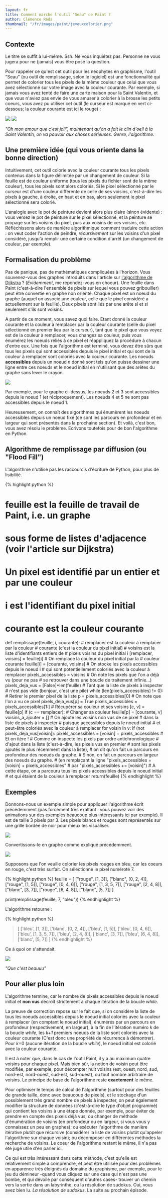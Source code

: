 ```yaml
---
layout: fr
title: Comment marche l'outil "Seau" de Paint ?
author: Clémence Réda
thumbnail: "/fr/images/paint/jeveuxcolorier.png"
---
```


## Contexte

Le titre se suffit à lui-même. Ssh. Ne vous inquiétez pas. Personne ne vous jugera pour ne (jamais) vous être posé la question.

Pour rappeler ce qu'est cet outil pour les néophytes en graphisme, l'outil "Seau" (ou outil de remplissage, selon le logiciel) est une fonctionnalité qui permet de colorier tous les pixels de la même couleur que celui que vous avez sélectionné sur votre image avec la couleur courante. Par exemple, si jamais vous avez tenté de faire une carte maison pour la Saint Valentin, et que vous n'aviez pas envie de vous amuser à colorier à la brosse les petits coeurs, vous avez pu utiliser cet outil (le curseur est marqué en vert ci-dessous; la couleur courante est ici le rouge) :

<img src="/fr/images/paint/jeveuxcolorier.png" style="float: center"/>

<img src="/fr/images/paint/cestcolorie.png" style="float: center"/>

*"Oh mon amour que c'est joli", maintenant qu'on a fait le clin d'oeil à la Saint Valentin, on va pouvoir aux choses sérieuses. Genre, l'algorithme.*

## Une première idée (qui vous oriente dans la bonne direction)

Intuitivement, cet outil colorie avec la couleur courante tous les pixels contenus dans la figure délimitée par un changement de couleur. Si la feuille est de couleur uniforme (tous les pixels du fichier sont de la même couleur), tous les pixels sont alors coloriés. Si le pixel sélectionné par le curseur est d'une couleur différente de celle de ses voisins, c'est-à-dire les pixels à gauche, à droite, en haut et en bas, alors seulement le pixel sélectionné sera colorié. 

L'analogie avec le pot de peinture devient alors plus claire (sinon évidente) : vous versez le pot de peinture sur le pixel sélectionné, et la peinture se propage sur les voisins du pixel, puis aux voisins de ces voisins, etc. Réfléchissons alors de manière algorithmique comment traduire cette action : on veut coder l'action de peindre, *récursivement* sur les voisins d'un pixel considéré, jusqu'à remplir une certaine condition d'arrêt (un changement de couleur, par exemple).

## Formalisation du problème

Pas de panique, pas de mathématiques compliquées à l'horizon. Vous souvenez-vous des graphes introduits dans l'article sur [l'algorithme de Dijkstra](https://tryalgo.org/fr/2017/02/20/dijkstra) ? (*Evidemment*, me répondez-vous en choeur). Une feuille dans Paint (c'est-à-dire l'ensemble de pixels sur lequel vous pouvez gribouiller) peut être convertie en graphe non orienté. Chaque pixel est un noeud du graphe (auquel on associe une couleur, celle que le pixel considéré a actuellement sur la feuille). Deux pixels sont liés par une arête si et si seulement s'ils sont voisins. 

A partir de ce moment, vous savez quoi faire. Etant donné la couleur courante et la couleur à remplacer par la couleur courante (celle du pixel sélectionné en premier lieu par le curseur), tant que le pixel que vous voyez est de la couleur à remplacer, vous changez sa couleur, puis vous énumérez les noeuds reliés à ce pixel et réappliquez la procédure à chacun d'entre eux. Une fois que l'algorithme est terminé, vous devez être sûrs que tous les pixels qui sont accessibles depuis le pixel initial et qui sont de la couleur à remplacer sont coloriés avec la couleur courante. Les noeuds **accessibles** depuis un noeud *n* donné sont tels qu'on puisse dessiner une ligne entre ces noeuds et le noeud initial en n'utilisant que des arêtes du graphe sans lever le crayon.

<img src="/fr/images/paint/ex2.png" style="float: center"/>

Par exemple, pour le graphe ci-dessus, les noeuds 2 et 3 sont accessibles depuis le noeud 1 (et réciproquement). Les noeuds 4 et 5 ne sont pas accessibles depuis le noeud 1.

Heureusement, on connaît des algorithmes qui énumèrent les noeuds accessibles depuis un noeud fixé (ce sont les parcours en profondeur et en largeur qui sont présentés dans la prochaine section). Et voilà, c'est bon, vous avez résolu le problème. Ecrivons toutefois pour de bon l'algorithme en Python.

## Algorithme de remplissage par diffusion (ou "Flood Fill")

L'algorithme n'utilise pas les raccourcis d'écriture de Python, pour plus de lisibilité.

{% highlight python %}
# feuille est la feuille de travail de Paint, i.e. un graphe
# sous forme de listes d'adjacence (voir l'article sur Dijkstra)
# Un pixel est identifié par un entier et par une couleur
# i est l'identifiant du pixel initial
# courante est la couleur courante 
def remplissage(feuille, i, courante):
	# remplacer est la couleur à remplacer par la couleur
	# courante (c'est la couleur du pixel initial)
	# voisins est la liste d'identifiants entiers de 
	# pixels voisins du pixel initial i
	[remplacer, voisins] = feuille[i]
	# On remplace la couleur du pixel initial par la
	# couleur courante
	feuille[i] = [courante, voisins]
	# On stocke les pixels accessibles depuis le noeud i
	# qui sont potentiellement coloriés avec la couleur à remplacer
	pixels_accessibles = voisins
	# On note les pixels que l'on a déjà vu (pour ne pas 
	# se retrouver dans une boucle de traitement infinie...)
	pixels_deja_vus = [False]*len(feuille)
	# Tant que la liste de pixels à inspecter 
	# n'est pas vide (bonjour, c'est une pile)
	while (len(pixels_accessibles) != 0):
		# Retirer le premier pixel de la liste
		p = pixels_accessibles[0]
		# On note que l'on a vu ce pixel
		pixels_deja_vus[p] = True
		pixels_accessibles = pixels_accessibles[1:]
		# Récupérer sa couleur et ses voisins
		[c, v] = feuille[p]
		if (c == remplacer):
			# Changer sa couleur
			feuille[p] = [courante, v]
			voisins_a_ajouter = []
			# On ajoute les voisins non vus de ce pixel
			# dans la liste de pixels à inspecter
			# puisque accessibles depuis le noeud initial
			# et peut-être coloriés avec la couleur à remplacer
			for voisin in v:
				if (not pixels_deja_vus[voisin]):
					pixels_accessibles = [voisin] + pixels_accessibles
		# Et on itère !
		# Comme on inspecte les pixels par ordre antichronologique 
		# d'ajout dans la liste (c'est-à-dire, les pixels vus en premier
		# sont les pixels ajoutés le plus récemment dans la liste), 
		# on dit qu'on fait un parcours en profondeur des noeuds du graphe.
		# Sinon, on fait un parcours en largeur des noeuds du graphe.
		# (en remplaçant la ligne "pixels_accessibles = [voisin] + pixels_accessibles"
		# par "pixels_accessibles += [voisin]")
	# A cette étape, on a parcouru tous les pixels accessibles depuis le noeud initial
	# et qui étaient de la couleur à remplacer
	return(feuille)
{% endhighlight %}

## Exemples

Donnons-nous un exemple simple pour appliquer l'algorithme écrit précédemment (pas forcément très exaltant : vous pouvez voir des animations sur des exemples beaucoup plus intéressants [ici](https://en.wikipedia.org/wiki/Flood_fill) par exemple). Il est de taille 3 pixels par 3. Les pixels blancs et rouges sont représentés sur une grille bordée de noir pour mieux les visualiser.

<img src="/fr/images/paint/ex.png" style="float: center"/>

Convertissons-le en graphe comme expliqué précédemment.

<img src="/fr/images/paint/graph.png" style="float: center"/>

Supposons que l'on veuille colorier les pixels rouges en bleu, car les coeurs en rouge, c'est très surfait. On sélectionne le pixel numéroté 7.

{% highlight python %}
feuille = [
	["rouge", [1, 3]],
	["blanc", [0, 2, 4]],
	["rouge", [1, 5]],
	["rouge", [0, 4, 6]],
	["rouge", [1, 3, 5, 7]],
	["rouge", [2, 4, 8]],
	["blanc", [3, 7]],
	["rouge", [6, 4, 8]],
	["blanc", [5, 7]]
]

print(remplissage(feuille, 7, "bleu"))
{% endhighlight %}

L'algorithme retourne :

{% highlight python %}
> [
	['bleu', [1, 3]], 
	['blanc', [0, 2, 4]], 
	['bleu', [1, 5]], 
	['bleu', [0, 4, 6]], 
	['bleu', [1, 3, 5, 7]], 
	['bleu', [2, 4, 8]], 
	['blanc', [3, 7]], 
	['bleu', [6, 4, 8]], 
	['blanc', [5, 7]]
]
{% endhighlight %}

Ce à quoi on s'attendait.

<img src="/fr/images/paint/graph2.png" style="float: center"/>

*"Que c'est beauuu"*

## Pour aller plus loin

L'algorithme termine, car le nombre de pixels accessibles depuis le noeud initial et **non vus** décroît strictement à chaque itération de la boucle *while*.

La preuve de correction repose sur le fait que, si on considère la liste de tous les noeuds accessibles depuis le noeud initial coloriés avec la couleur à remplacer (en comptant le noeud initial), énumérés par un parcours en profondeur (respectivement, en largeur), à la fin de l'itération numéro *k* de la boucle *while*, les *k+1* premiers noeuds de la liste sont coloriés avec la couleur courante (C'est donc une propriété de récurrence à démontrer). Pour *k*=0 (aucune itération de la boucle *while*), le noeud initial est colorié avec la couleur courante.

Il est à noter que, dans le cas de l'outil Paint, il y a au maximum quatre voisins pour chaque pixel. Mais bien sûr, la notion de voisin peut être modifiée, par exemple, pour décompter huit voisins (est, ouest, nord, sud, nord-est, nord-ouest, sud-est, sud-ouest), ou tout nombre arbitraire de voisins. Le principe de base de l'algorithme reste **exactement** le même.

Pour optimiser le temps de calcul de l'algorithme (surtout pour des feuilles de grande taille, donc avec beaucoup de pixels), et le stockage d'un possiblement très grand nombre de pixels à inspecter, on peut également modifier la structure de données (c'est-à-dire le type d'objet programmé) qui contient les voisins à une étape donnée, par exemple, pour éviter de prendre en compte des pixels déjà vus; ou changer de méthode d'énumération de voisins (en profondeur ou en largeur, si vous vous y connaissez un peu en graphes); ou exécuter l'algorithme de manière itérative plutôt que récursive (considérer la liste de voisins plutôt qu'appeler l'algorithme sur chaque voisin); ou décomposer en différentes méthodes la recherche de voisins. Le coeur de l'algorithme restant le même, il n'a pas été jugé utile d'en parler ici. 

Ce qui est très intéressant dans cette méthode, c'est qu'elle est relativement simple à comprendre, et peut être utilisée pour des problèmes en apparence très éloignés du domaine du graphisme, par exemple, pour le jeu du démineur -quand vous cliquez sur une case qui n'est pas une bombe, et qui dévoile par conséquent d'autres cases- trouver un chemin vers la sortie dans un labyrinthe, ou la résolution de sudokus. Oui, vous avez bien lu. *La résolution de sudokus*. La suite au prochain épisode.


